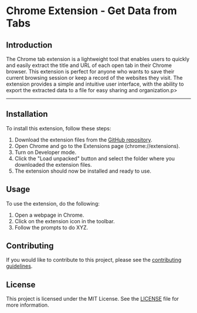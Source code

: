  <h1> Chrome Extension - Get Data from Tabs</h1>

<h2>Introduction</h2>
<p>The Chrome tab extension is a lightweight tool that enables users to quickly and easily extract the title and URL of each open tab in their Chrome browser. This extension is perfect for anyone who wants to save their current browsing session or keep a record of the websites they visit. The extension provides a simple and intuitive user interface, with the ability to export the extracted data to a file for easy sharing and organization.p>
<hr/>
<h2>Installation</h2>
<p>To install this extension, follow these steps:</p>
<ol>
  <li>Download the extension files from the <a href="https://github.com/alwaz-shahid/extenstion-chrome-get-tabs-data">GitHub repository</a>.</li>
  <li>Open Chrome and go to the Extensions page (chrome://extensions).</li>
  <li>Turn on Developer mode.</li>
  <li>Click the "Load unpacked" button and select the folder where you downloaded the extension files.</li>
  <li>The extension should now be installed and ready to use.</li>
</ol>
<h2>Usage</h2>
<p>To use the extension, do the following:</p>
<ol>
  <li>Open a webpage in Chrome.</li>
  <li>Click on the extension icon in the toolbar.</li>
  <li>Follow the prompts to do XYZ.</li>
</ol>
<h2>Contributing</h2>
<p>If you would like to contribute to this project, please see the <a href="https://github.com/alwaz-shahid/extenstion-chrome-get-tabs-data/blob/master/CONTRIBUTING.md">contributing guidelines</a>.</p>
<h2>License</h2>
<p>This project is licensed under the MIT License. See the <a href="https://github.com/alwaz-shahid/extenstion-chrome-get-tabs-data/blob/master/LICENSE">LICENSE</a> file for more information.</p>
